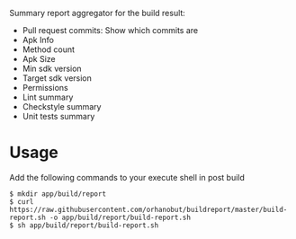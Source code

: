 Summary report aggregator for the build result:

- Pull request commits: Show which commits are 
- Apk Info
 - Method count
 - Apk Size
 - Min sdk version
 - Target sdk version
 - Permissions
- Lint summary
- Checkstyle summary
- Unit tests summary


# Usage
Add the following commands to your execute shell in post build

```shell
$ mkdir app/build/report
$ curl https://raw.githubusercontent.com/orhanobut/buildreport/master/build-report.sh -o app/build/report/build-report.sh
$ sh app/build/report/build-report.sh
```
